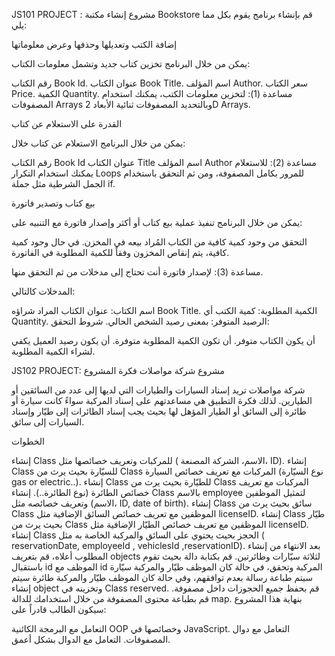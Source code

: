 JS101 PROJECT :
مشروع إنشاء مكتبة Bookstore
قم بإنشاء برنامج يقوم بكل مما يلي:

إضافة الكتب وتعديلها وحذفها وعرض معلوماتها

يمكن من خلال البرنامج تخزين كتاب جديد وتشمل معلومات الكتاب:

رقم الكتاب Book Id.
عنوان الكتاب Book Title.
اسم المؤلف Author.
سعر الكتاب Price.
الكمية Quantity.
مساعدة (1): لتخزين معلومات الكتب، يمكنك استخدام المصفوفات Arrays وبالتحديد المصفوفات ثنائية الأبعاد 2D Arrays.

القدرة على الاستعلام عن كتاب

يمكن من خلال البرنامج الاستعلام عن كتاب خلال:

رقم الكتاب Book Id
عنوان الكتاب Title
اسم المؤلف Author
مساعدة (2): للاستعلام يمكنك استخدام التكرار Loops للمرور بكامل المصفوفة، ومن ثم التحقق باستخدام الجمل الشرطية مثل جملة if.

بيع كتاب وتصدير فاتورة

يمكن من خلال البرنامج تنفيذ عملية بيع كتاب أو أكثر وإصدار فاتورة مع التنبيه على:

التحقق من وجود كمية كافية من الكتاب المُراد بيعه في المخزن.
في حال وجود كمية كافية، يتم إنقاص المخزون وفقاً للكمية المطلوبة في الفاتورة.

مساعدة (3): لإصدار فاتورة أنت تحتاج إلى مدخلات من ثم التحقق منها.

المدخلات كالتالي:

اسم الكتاب: عنوان الكتاب المراد شراؤه Book Title.
الكمية المطلوبة: كمية الكتب أي Quantity.
الرصيد المتوفر: بمعنى رصيد الشخص الحالي.
شروط التحقق:

أن يكون الكتاب متوفر.
أن تكون الكمية المطلوبة متوفرة.
أن يكون رصيد العميل يكفي لشراء الكمية المطلوبة.



JS102 PROJECT:
مشروع شركة مواصلات
فكرة المشروع

شركة مواصلات تريد إسناد السيارات والطيارات التي لديها إلى عدد من السائقين أو الطيارين. لذلك فكرة التطبيق هي مساعدتهم على إسناد المركبة سواءً كانت سيارة أو طائرة إلى السائق أو الطيار المؤهل لها بحيث يجب إسناد الطائرات إلى طيّار وإسناد السيارات إلى سائق.

الخطوات

إنشاء Class للمركبات وتعريف خصائصها مثل ( الاسم، الشركة المصنعة، ID).
إنشاء Class للسيّارة بحيث يرث من Class المركبات مع تعريف خصائص السيارة (نوع السيّارة gas or electric..).
إنشاء Class للطيّارة بحيث يرث من Class المركبات مع تعريف خصائص الطائرة (نوع الطائرة..).
إنشاء Class بالاسم employee لتمثيل الموظفين وتعريف خصائصه مثل (الاسم، ID, date of birth).
إنشاء Class سائق بحيث يرث من Class الموظفين مع تعريف خصائص السائق الإضافية مثل licenseID.
إنشاء Class طيّار بحيث يرث من Class الموظفين مع تعريف خصائص الطيّار الإضافية مثل licenseID.
إنشاء Class الحجز بحيث يحتوي على السائق والمركبة الخاصة به مثل ( reservationDate, employeeId , vehiclesId ,reservationID).
بعد الانتهاء من إنشاء المطلوب أعلاه، قم بتعريف objects لثلاثة سيّارات وطائرتين.
قم بكتابة دالة بحيث تقوم باستقبال id الموظف مع id المركبة وتحقق، في حالة كان الموظف طيّار والمركبة سيّارة سيتم طباعة رسالة بعدم توافقهم، وفي حالة كان الموظف طيّار والمركبة طائرة سيتم إنشاء object وتخزينه في Class reserved.
قم بحفظ جميع الحجوزات داخل مصفوفة.
قم بطباعة محتوى المصفوفة من خلال استخدامك للدالة map.
بنهاية هذا المشروع سيكون الطالب قادراً على:

التعامل مع البرمجة الكائنية OOP وخصائصها في JavaScript.
التعامل مع دوال المصفوفات.
التعامل مع الدوال بشكل أعمق.



